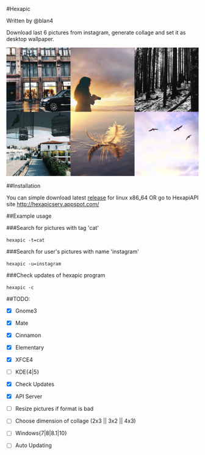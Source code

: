 #Hexapic

Written by @blan4

Download last 6 pictures from instagram, generate collage and set it as desktop wallpaper.

![](https://raw.githubusercontent.com/blan4/Hexapic/master/public/lifeofadventure.jpg)

##Installation

You can simple download latest [release](https://github.com/blan4/Hexapic/releases) for linux x86_64 OR go to HexapiAPI site http://hexapicserv.appspot.com/

##Example usage

###Search for pictures with tag 'cat'

```hexapic -t=cat```

###Search for user's pictures with name 'instagram'

```hexapic -u=instagram```

###Check updates of hexapic program

```hexapic -c```

##TODO:

- [x] Gnome3
- [x] Mate
- [x] Cinnamon
- [x] Elementary 
- [x] XFCE4
- [ ] KDE{4|5}
- [x] Check Updates
- [x] API Server
- [ ] Resize pictures if format is bad
- [ ] Choose dimension of collage (2x3 || 3x2 || 4x3)
- [ ] Windows{7|8|8.1|10}
- [ ] Auto Updating

